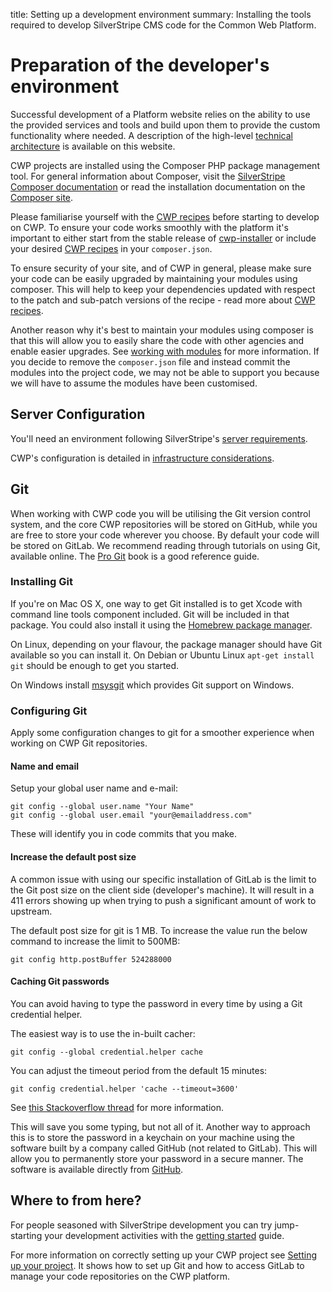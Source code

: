 title: Setting up a development environment
summary: Installing the tools required to develop SilverStripe CMS code for the Common Web Platform.

# Preparation of the developer's environment

Successful development of a Platform website relies on the ability to use the provided services and tools and build upon
them to provide the custom functionality where needed. A description of the high-level [technical architecture](https://www.cwp.govt.nz/about/technical-and-architecture-information/)
is available on this website.

CWP projects are installed using the Composer PHP package management tool. For general information about Composer, visit
the [SilverStripe Composer documentation](https://docs.silverstripe.org/en/3/getting_started/composer/) or read the
installation documentation on the [Composer site](http://getcomposer.org/doc/00-intro.md).

Please familiarise yourself with the [CWP recipes](03_Recipes_and_supported_modules.md) before starting to develop on CWP. To ensure your code works
smoothly with the platform it's important to either start from the stable release of
[cwp-installer](https://github.com/silverstripe/cwp-installer) or include
your desired [CWP recipes](03_Recipes_and_supported_modules.md) in your `composer.json`.

To ensure security of your site, and of CWP in general, please make sure your code can be easily upgraded by 
maintaining your modules using composer. This will help to keep your dependencies updated with respect to the patch and 
sub-patch versions of the recipe - read more about [CWP recipes](03_Recipes_and_supported_modules.md).

Another reason why it's best to maintain your modules using composer is that this will allow you to easily share the
code with other agencies and enable easier upgrades. See [working with modules](06_Working_with_modules.md)
for more information. If you decide to remove the `composer.json` file and instead commit the modules into the project code, we may not be able to support you because we will have to assume the modules have been customised.

## Server Configuration

You'll need an environment following SilverStripe's
[server requirements](https://docs.silverstripe.org/en/4/getting_started/server_requirements/).

CWP's configuration is detailed in [infrastructure considerations](11_Infrastructural_considerations.md).

## Git

When working with CWP code you will be utilising the Git version control system, and the core CWP repositories will be stored on GitHub, while you are free to store your code wherever you choose. By default your code will be stored on GitLab. We recommend reading through tutorials on using Git, available online. The [Pro Git](http://git-scm.com/book) book is a good reference guide.

### Installing Git

If you're on Mac OS X, one way to get Git installed is to get Xcode with command line tools component included. Git will
be included in that package. You could also install it using the [Homebrew package manager](https://brew.sh).

On Linux, depending on your flavour, the package manager should have Git available so you can install it.  On Debian or
Ubuntu Linux `apt-get install git` should be enough to get you started.

On Windows install [msysgit](http://msysgit.github.com/) which provides Git support on Windows.

### Configuring Git
Apply some configuration changes to git for a smoother experience when working on CWP Git repositories.

#### Name and email
Setup your global user name and e-mail:

	git config --global user.name "Your Name"
	git config --global user.email "your@emailaddress.com"

These will identify you in code commits that you make.

#### Increase the default post size

A common issue with using our specific installation of GitLab is the limit to the Git post size on the client side
(developer's machine). It will result in a 411 errors showing up when trying to push a significant amount of work to
upstream.

The default post size for git is 1 MB. To increase the value run the below command to increase the limit to 500MB:

	git config http.postBuffer 524288000

#### Caching Git passwords

You can avoid having to type the password in every time by using a Git credential helper.

The easiest way is to use the in-built cacher:

	git config --global credential.helper cache

You can adjust the timeout period from the default 15 minutes:

	git config credential.helper 'cache --timeout=3600'

See [this Stackoverflow thread](http://stackoverflow.com/questions/5343068/is-there-a-way-to-skip-password-typing-when-using-https-github)
for more information.

This will save you some typing, but not all of it. Another way to approach this is to store the password in a keychain
on your machine using the software built by a company called GitHub (not related to GitLab). This will allow you to permanently store your password in a secure manner. The software is available directly from
[GitHub](https://help.github.com/articles/set-up-git).

## Where to from here?

For people seasoned with SilverStripe development you can try jump-starting your development activities with the
[getting started](../00_Getting_started.md) guide.

For more information on correctly setting up your CWP project see [Setting up your project](01_Setting_up_your_project.md). It shows how to set up Git and how to access GitLab to manage your code repositories on the CWP platform.
